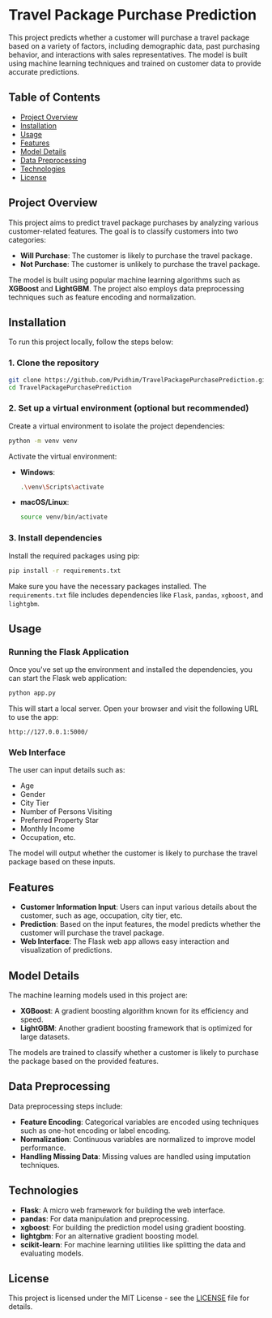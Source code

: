 
# Travel Package Purchase Prediction

This project predicts whether a customer will purchase a travel package based on a variety of factors, including demographic data, past purchasing behavior, and interactions with sales representatives. The model is built using machine learning techniques and trained on customer data to provide accurate predictions.

## Table of Contents
- [Project Overview](#project-overview)
- [Installation](#installation)
- [Usage](#usage)
- [Features](#features)
- [Model Details](#model-details)
- [Data Preprocessing](#data-preprocessing)
- [Technologies](#technologies)
- [License](#license)

## Project Overview
This project aims to predict travel package purchases by analyzing various customer-related features. The goal is to classify customers into two categories:
- **Will Purchase**: The customer is likely to purchase the travel package.
- **Not Purchase**: The customer is unlikely to purchase the travel package.

The model is built using popular machine learning algorithms such as **XGBoost** and **LightGBM**. The project also employs data preprocessing techniques such as feature encoding and normalization.

## Installation

To run this project locally, follow the steps below:

### 1. Clone the repository
```bash
git clone https://github.com/Pvidhim/TravelPackagePurchasePrediction.git
cd TravelPackagePurchasePrediction
```

### 2. Set up a virtual environment (optional but recommended)
Create a virtual environment to isolate the project dependencies:
```bash
python -m venv venv
```

Activate the virtual environment:
- **Windows**:
  ```bash
  .\venv\Scripts\activate
  ```
- **macOS/Linux**:
  ```bash
  source venv/bin/activate
  ```

### 3. Install dependencies
Install the required packages using pip:
```bash
pip install -r requirements.txt
```

Make sure you have the necessary packages installed. The `requirements.txt` file includes dependencies like `Flask`, `pandas`, `xgboost`, and `lightgbm`.

## Usage

### Running the Flask Application
Once you've set up the environment and installed the dependencies, you can start the Flask web application:

```bash
python app.py
```

This will start a local server. Open your browser and visit the following URL to use the app:
```
http://127.0.0.1:5000/
```

### Web Interface
The user can input details such as:
- Age
- Gender
- City Tier
- Number of Persons Visiting
- Preferred Property Star
- Monthly Income
- Occupation, etc.

The model will output whether the customer is likely to purchase the travel package based on these inputs.

## Features
- **Customer Information Input**: Users can input various details about the customer, such as age, occupation, city tier, etc.
- **Prediction**: Based on the input features, the model predicts whether the customer will purchase the travel package.
- **Web Interface**: The Flask web app allows easy interaction and visualization of predictions.

## Model Details

The machine learning models used in this project are:
- **XGBoost**: A gradient boosting algorithm known for its efficiency and speed.
- **LightGBM**: Another gradient boosting framework that is optimized for large datasets.

The models are trained to classify whether a customer is likely to purchase the package based on the provided features.

## Data Preprocessing
Data preprocessing steps include:
- **Feature Encoding**: Categorical variables are encoded using techniques such as one-hot encoding or label encoding.
- **Normalization**: Continuous variables are normalized to improve model performance.
- **Handling Missing Data**: Missing values are handled using imputation techniques.

## Technologies

- **Flask**: A micro web framework for building the web interface.
- **pandas**: For data manipulation and preprocessing.
- **xgboost**: For building the prediction model using gradient boosting.
- **lightgbm**: For an alternative gradient boosting model.
- **scikit-learn**: For machine learning utilities like splitting the data and evaluating models.

## License

This project is licensed under the MIT License - see the [LICENSE](LICENSE) file for details.

